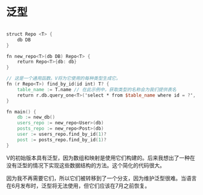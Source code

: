 # 泛型

```v

struct Repo <T> {
    db DB
}

fn new_repo<T>(db DB) Repo<T> {
    return Repo<T>{db: db}
}

// 这是一个通用函数。V将为它使用的每种类型生成它。
fn (r Repo<T>) find_by_id(id int) T? {  
    table_name := T.name // 在此示例中，获取类型的名称会为我们提供表名
    return r.db.query_one<T>('select * from $table_name where id = ?', id)
}

fn main() {
    db := new_db()
    users_repo := new_repo<User>(db)
    posts_repo := new_repo<Post>(db)
    user := users_repo.find_by_id(1)? 
    post := posts_repo.find_by_id(1)? 
} 

```


V的初始版本具有泛型，因为数组和映射是使用它们构建的。后来我想出了一种在没有泛型的情况下实现这些数据结构的方法。这个简化的代码很大。 

因为我不再需要它们，所以它们被转移到了一个分支，因为维护泛型很难。当语言在6月发布时，泛型将无法使用，但它们应该在7月之前恢复。